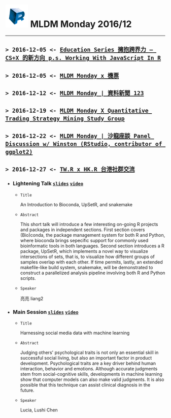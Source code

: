 # <img src="../../../R_logo.png" width="72"> MLDM Monday 2016/12
---

## `> 2016-12-05 <- `[`Education Series 擁抱跨界力 – CS+X 的新方向 p.s. Working With JavaScript In R`](https://www.meetup.com/R-Ladies-Taipei/events/235551756/)

## `> 2016-12-05 <- `[`MLDM Monday x 機票`](https://www.meetup.com/Taiwan-R/events/235124874/)

## `> 2016-12-12 <- `[`MLDM Monday | 資料新聞 123`](https://www.meetup.com/Taiwan-R/events/236109591/)

## `> 2016-12-19 <- `[`MLDM Monday X Quantitativ­e Trading Strategy Mining Study Group`](https://www.meetup.com/Taiwan-R/events/234986439/)

## `> 2016-12-22 <- `[`MLDM Monday | 沙龍座談 Panel Discussion w/ Winston (RStudio, contributor­ of ggplot2)`](https://www.meetup.com/Taiwan-R/events/236230384/)

## `> 2016-12-27 <- `[`TW.R x HK.R 台港社群交流`](https://www.meetup.com/Taiwan-R/events/236327688/)

  - ### Lightening Talk  [`slides`](https://blog.liang2.tw/2016Talk-Bioconda-UpSetR-Snakemake/) [`video`]()

    - `Title`

      An Introduction to Bioconda, UpSetR, and snakemake

    - `Abstract`

      This short talk will introduce a few interesting on-going R projects and packages in independent sections.  First section covers (Bio)conda, the package management system for both R and Python, where bioconda brings sepecific support for commonly used bioinformatic tools in both languages.  Second section introduces a R package, UpSetR, which implements a novel way to visualize intersections of sets, that is, to visualize how different groups of samples overlap with each other.  If time permits, lastly, an extended makefile-like build system, snakemake, will be demonstrated to construct a parallelized analysis pipeline involving both R and Python scripts.

    - `Speaker`

      亮亮 liang2

  - ### Main Session [`slides`](20161227_social-media.pdf) [`video`]()

    - `Title`

      Harnessing social media data with machine learning

    - `Abstract`

      Judging others' psychological traits is not only an essential skill in successful social living, but also an important factor in product development. Psychological traits are a key driver behind human interaction, behavior and emotions. Although accurate judgments stem from social-cognitive skills, developments in machine learning show that computer models can also make valid judgments. It is also possible that this technique can assist clinical diagnosis in the future.

    - `Speaker`

      Lucia, Lushi Chen
